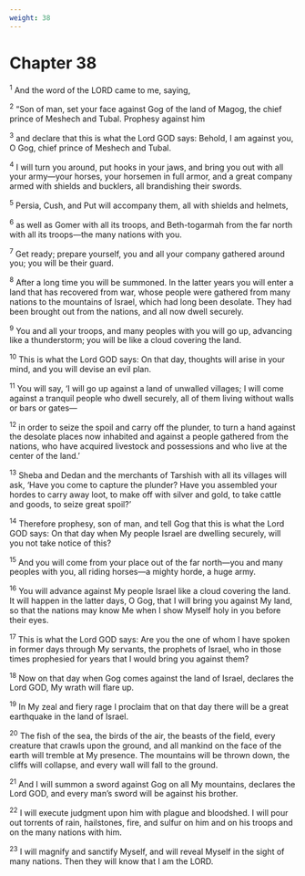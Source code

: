 ```yaml
---
weight: 38
---
```


# Chapter 38

<sup>1</sup> And the word of the LORD came to me, saying, 

<sup>2</sup> “Son of man, set your face against Gog of the land of Magog, the chief prince of Meshech and Tubal. Prophesy against him 

<sup>3</sup> and declare that this is what the Lord GOD says: Behold, I am against you, O Gog, chief prince of Meshech and Tubal. 

<sup>4</sup> I will turn you around, put hooks in your jaws, and bring you out with all your army—your horses, your horsemen in full armor, and a great company armed with shields and bucklers, all brandishing their swords. 

<sup>5</sup> Persia, Cush, and Put will accompany them, all with shields and helmets, 

<sup>6</sup> as well as Gomer with all its troops, and Beth-togarmah from the far north with all its troops—the many nations with you. 

<sup>7</sup> Get ready; prepare yourself, you and all your company gathered around you; you will be their guard. 

<sup>8</sup> After a long time you will be summoned. In the latter years you will enter a land that has recovered from war, whose people were gathered from many nations to the mountains of Israel, which had long been desolate. They had been brought out from the nations, and all now dwell securely. 

<sup>9</sup> You and all your troops, and many peoples with you will go up, advancing like a thunderstorm; you will be like a cloud covering the land. 

<sup>10</sup> This is what the Lord GOD says: On that day, thoughts will arise in your mind, and you will devise an evil plan. 

<sup>11</sup> You will say, ‘I will go up against a land of unwalled villages; I will come against a tranquil people who dwell securely, all of them living without walls or bars or gates— 

<sup>12</sup> in order to seize the spoil and carry off the plunder, to turn a hand against the desolate places now inhabited and against a people gathered from the nations, who have acquired livestock and possessions and who live at the center of the land.’ 

<sup>13</sup> Sheba and Dedan and the merchants of Tarshish with all its villages will ask, ‘Have you come to capture the plunder? Have you assembled your hordes to carry away loot, to make off with silver and gold, to take cattle and goods, to seize great spoil?’ 

<sup>14</sup> Therefore prophesy, son of man, and tell Gog that this is what the Lord GOD says: On that day when My people Israel are dwelling securely, will you not take notice of this? 

<sup>15</sup> And you will come from your place out of the far north—you and many peoples with you, all riding horses—a mighty horde, a huge army. 

<sup>16</sup> You will advance against My people Israel like a cloud covering the land. It will happen in the latter days, O Gog, that I will bring you against My land, so that the nations may know Me when I show Myself holy in you before their eyes. 

<sup>17</sup> This is what the Lord GOD says: Are you the one of whom I have spoken in former days through My servants, the prophets of Israel, who in those times prophesied for years that I would bring you against them? 

<sup>18</sup> Now on that day when Gog comes against the land of Israel, declares the Lord GOD, My wrath will flare up. 

<sup>19</sup> In My zeal and fiery rage I proclaim that on that day there will be a great earthquake in the land of Israel. 

<sup>20</sup> The fish of the sea, the birds of the air, the beasts of the field, every creature that crawls upon the ground, and all mankind on the face of the earth will tremble at My presence. The mountains will be thrown down, the cliffs will collapse, and every wall will fall to the ground. 

<sup>21</sup> And I will summon a sword against Gog on all My mountains, declares the Lord GOD, and every man’s sword will be against his brother. 

<sup>22</sup> I will execute judgment upon him with plague and bloodshed. I will pour out torrents of rain, hailstones, fire, and sulfur on him and on his troops and on the many nations with him. 

<sup>23</sup> I will magnify and sanctify Myself, and will reveal Myself in the sight of many nations. Then they will know that I am the LORD. 


